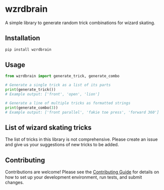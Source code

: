 # wzrdbrain

A simple library to generate random trick combinations for wizard skating.

## Installation

```bash
pip install wzrdbrain
```

## Usage

```python
from wzrdbrain import generate_trick, generate_combo

# Generate a single trick as a list of its parts
print(generate_trick())
# Example output: ['front', 'open', 'lion']

# Generate a line of multiple tricks as formatted strings
print(generate_combo(3))
# Example output: ['front parallel', 'fakie toe press', 'forward 360']
```

## List of wizard skating tricks

The list of tricks in this library is not comprehensive. Please create an issue and give us your suggestions of new tricks to be added.

## Contributing

Contributions are welcome! Please see the [Contributing Guide](CONTRIBUTING.md) for details on how to set up your development environment, run tests, and submit changes.
